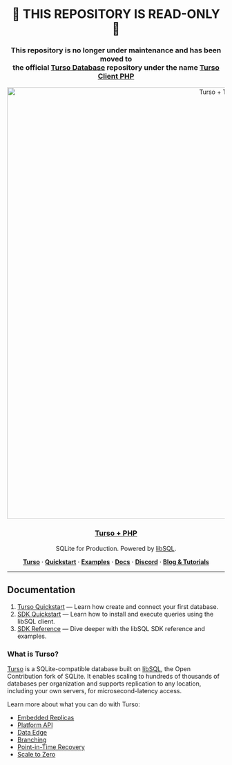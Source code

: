 <h1 align="center">🚨 THIS REPOSITORY IS READ-ONLY 🚨</h1>
<h3 align="center">This repository is no longer under maintenance and has been moved to <br/> the official <a href="https://github.com/tursodatabase">Turso Database</a> repository under the name <a href="https://github.com/tursodatabase/turso-client-php">Turso Client PHP</a></h3>

<p align="center">
  <a href="/docs/README.md">
    <img alt="Turso + TypeScript" src="https://i.imgur.com/N7hT38A.png" width="1000">
    <h3 align="center">Turso + PHP</h3>
  </a>
</p>

<p align="center">
  SQLite for Production. Powered by <a href="https://turso.tech/libsql">libSQL</a>.
</p>

<p align="center">
  <a href="https://turso.tech"><strong>Turso</strong></a> ·
  <a href="/docs/Quickstart.md"><strong>Quickstart</strong></a> ·
  <a href="/examples"><strong>Examples</strong></a> ·
  <a href="/docs"><strong>Docs</strong></a> ·
  <a href="https://discord.com/invite/4B5D7hYwub"><strong>Discord</strong></a> ·
  <a href="https://blog.turso.tech/"><strong>Blog &amp; Tutorials</strong></a>
</p>

---

## Documentation

1. [Turso Quickstart](https://docs.turso.tech/quickstart) &mdash; Learn how create and connect your first database.
2. [SDK Quickstart](/docs/Quickstart.md) &mdash; Learn how to install and execute queries using the libSQL client.
3. [SDK Reference](/docs/LibSQL.md) &mdash; Dive deeper with the libSQL SDK reference and examples.

### What is Turso?

[Turso](https://turso.tech) is a SQLite-compatible database built on [libSQL](https://docs.turso.tech/libsql), the Open Contribution fork of SQLite. It enables scaling to hundreds of thousands of databases per organization and supports replication to any location, including your own servers, for microsecond-latency access.

Learn more about what you can do with Turso:

- [Embedded Replicas](https://docs.turso.tech/features/embedded-replicas)
- [Platform API](https://docs.turso.tech/features/platform-api)
- [Data Edge](https://docs.turso.tech/features/data-edge)
- [Branching](https://docs.turso.tech/features/branching)
- [Point-in-Time Recovery](https://docs.turso.tech/features/point-in-time-recovery)
- [Scale to Zero](https://docs.turso.tech/features/scale-to-zero)
